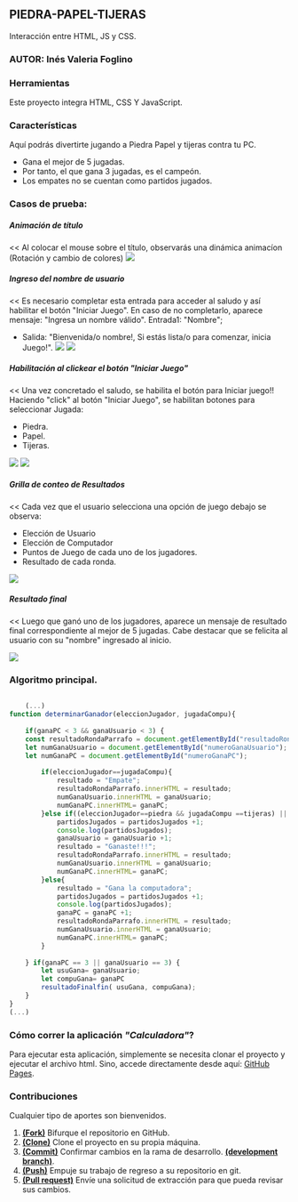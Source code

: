 
## PIEDRA-PAPEL-TIJERAS
Interacción entre HTML, JS y CSS.
### AUTOR: Inés Valeria Foglino

### Herramientas
Este proyecto integra HTML, CSS Y JavaScript. 

### Características

Aquí podrás divertirte jugando a Piedra Papel y tijeras contra tu PC.

* Gana el mejor de 5 jugadas.
* Por tanto, el que gana 3 jugadas, es el campeón.
* Los empates no se cuentan como partidos jugados.


### Casos de prueba:

##### Animación de título
<< Al colocar el mouse sobre el título, observarás una dinámica animacíon (Rotación y cambio de colores)
![](./assest/ImpresionPantalla0.png)

##### Ingreso del nombre de usuario
<< Es necesario completar esta entrada para acceder al saludo y así habilitar el botón "Iniciar Juego".
En caso de no completarlo, aparece mensaje: "Ingresa un nombre válido".
   Entrada1: "Nombre";   
* Salida: "Bienvenida/o  nombre!,  Si estás lista/o para comenzar, inicia Juego!".
![](./assest/ImpresionPantalla1.png)
![](./assest/ImpresionPantalla2.png)

##### Habilitación al clickear el botón "Iniciar Juego"
<< Una vez concretado el saludo, se habilita el botón para Iniciar juego!!
Haciendo "click" al botón "Iniciar Juego", se habilitan botones para seleccionar Jugada:
* Piedra.
* Papel.
* Tijeras.

![](./assest/ImpresionPantalla3.png)
![](./assest/ImpresionPantalla4.png)

##### Grilla de conteo de Resultados
<< Cada vez que el usuario selecciona una opción de juego debajo se observa: 
* Elección de Usuario
* Elección de Computador
* Puntos de Juego de cada uno de los jugadores.
* Resultado de cada ronda.

![](./assest/ImpresionPantalla5.png)

##### Resultado final
<< Luego que ganó uno de los jugadores, aparece un mensaje de resultado final correspondiente al mejor de 5 jugadas.
Cabe destacar que se felicita al usuario con su "nombre" ingresado al inicio.

![](./assest/ImpresionPantalla6.png)


### Algoritmo principal.
```javascript

    (...)
function determinarGanador(eleccionJugador, jugadaCompu){
    
    if(ganaPC < 3 && ganaUsuario < 3) { 
    const resultadoRondaParrafo = document.getElementById("resultadoRonda");
    let numGanaUsuario = document.getElementById("numeroGanaUsuario");
    let numGanaPC = document.getElementById("numeroGanaPC");
        
        if(eleccionJugador==jugadaCompu){
            resultado = "Empate";
            resultadoRondaParrafo.innerHTML = resultado;
            numGanaUsuario.innerHTML = ganaUsuario;
            numGanaPC.innerHTML= ganaPC;            
        }else if((eleccionJugador==piedra && jugadaCompu ==tijeras) || (eleccionJugador==papel && jugadaCompu == piedra ) || (eleccionJugador==tijeras && jugadaCompu == papel)){
            partidosJugados = partidosJugados +1;
            console.log(partidosJugados);
            ganaUsuario = ganaUsuario +1;
            resultado = "Ganaste!!!";
            resultadoRondaParrafo.innerHTML = resultado;
            numGanaUsuario.innerHTML = ganaUsuario;
            numGanaPC.innerHTML= ganaPC;
        }else{
            resultado = "Gana la computadora";
            partidosJugados = partidosJugados +1;
            console.log(partidosJugados);
            ganaPC = ganaPC +1;
            resultadoRondaParrafo.innerHTML = resultado;
            numGanaUsuario.innerHTML = ganaUsuario;
            numGanaPC.innerHTML= ganaPC;
        }  
  
    } if(ganaPC == 3 || ganaUsuario == 3) {
        let usuGana= ganaUsuario;
        let compuGana= ganaPC
        resultadoFinalfin( usuGana, compuGana);
    }
}
(...)

```

### Cómo correr la aplicación _"Calculadora"_?

Para ejecutar esta aplicación, simplemente se necesita clonar el proyecto y ejecutar el archivo html.
Sino, accede directamente desde aquí:
    [GitHub Pages]( https://vale-78.github.io/Piedra-Papel-Tijeras/).


### Contribuciones

Cualquier tipo de aportes son bienvenidos.

1. <a href='https://help.github.com/articles/fork-a-repo/'>**(Fork)**</a> Bifurque el repositorio en GitHub.
2. <a href='https://help.github.com/articles/cloning-a-repository/'>**(Clone)**</a> Clone el proyecto en su propia máquina.
3. <a href='https://git-scm.com/book/en/v2/Git-Basics-Recording-Changes-to-the-Repository'>**(Commit)**</a> Confirmar cambios en la rama de desarrollo. <a href='https://git-scm.com/book/en/v2/Git-Branching-Branches-in-a-Nutshell'>**(development branch)**</a>.
4. <a href='https://help.github.com/articles/pushing-to-a-remote/'>**(Push)**</a> Empuje su trabajo de regreso a su repositorio en git.
5. <a href='https://help.github.com/articles/about-pull-requests/'>**(Pull request)**</a> Envíe una solicitud de extracción para que pueda revisar sus cambios. 